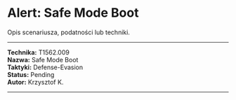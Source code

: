 # Alert: Safe Mode Boot

Opis scenariusza, podatności lub techniki.

---

**Technika:** T1562.009  
**Nazwa:** Safe Mode Boot  
**Taktyki:** Defense-Evasion  
**Status:** Pending  
**Autor:** Krzysztof K.  

---

<!--
Tactics: Defense-Evasion
Technique ID: T1562.009
Technique Name: Safe Mode Boot
Status: Pending
--> 
